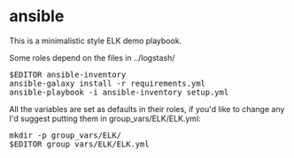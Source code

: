 # ansible

This is a minimalistic style ELK demo playbook.

Some roles depend on the files in ../logstash/

<pre>
$EDITOR ansible-inventory
ansible-galaxy install -r requirements.yml
ansible-playbook -i ansible-inventory setup.yml
</pre>

All the variables are set as defaults in their roles, if you'd like to change any I'd suggest putting them in group_vars/ELK/ELK.yml:

<pre>
mkdir -p group_vars/ELK/
$EDITOR group_vars/ELK/ELK.yml
</pre>
